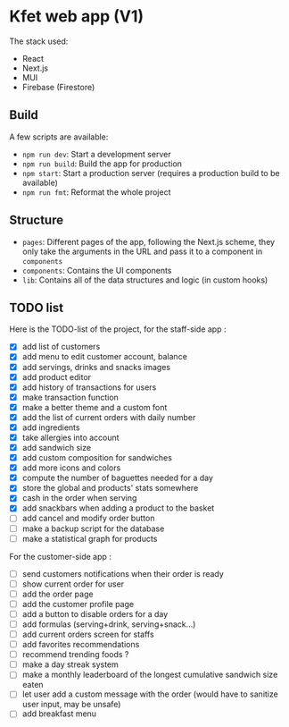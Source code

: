 # Kfet web app (V1)

The stack used:
* React
* Next.js
* MUI
* Firebase (Firestore)

## Build

A few scripts are available:
* `npm run dev`: Start a development server
* `npm run build`: Build the app for production
* `npm start`: Start a production server (requires a production build to be available)
* `npm run fmt`: Reformat the whole project

## Structure
* `pages`: Different pages of the app, following the Next.js scheme, they only take the arguments in the URL and pass it to a component in `components`
* `components`: Contains the UI components
* `lib`: Contains all of the data structures and logic (in custom hooks)

## TODO list

Here is the TODO-list of the project, for the staff-side app :
- [x] add list of customers
- [x] add menu to edit customer account, balance
- [x] add servings, drinks and snacks images
- [x] add product editor
- [x] add history of transactions for users
- [x] make transaction function
- [x] make a better theme and a custom font
- [x] add the list of current orders with daily number
- [x] add ingredients
- [x] take allergies into account
- [x] add sandwich size
- [x] add custom composition for sandwiches
- [x] add more icons and colors
- [x] compute the number of baguettes needed for a day
- [x] store the global and products' stats somewhere
- [x] cash in the order when serving
- [x] add snackbars when adding a product to the basket
- [ ] add cancel and modify order button
- [ ] make a backup script for the database
- [ ] make a statistical graph for products

For the customer-side app :
- [ ] send customers notifications when their order is ready
- [ ] show current order for user
- [ ] add the order page
- [ ] add the customer profile page
- [ ] add a button to disable orders for a day
- [ ] add formulas (serving+drink, serving+snack...)
- [ ] add current orders screen for staffs
- [ ] add favorites recommendations
- [ ] recommend trending foods ?
- [ ] make a day streak system
- [ ] make a monthly leaderboard of the longest cumulative sandwich size eaten
- [ ] let user add a custom message with the order (would have to sanitize user input, may be unsafe)
- [ ] add breakfast menu